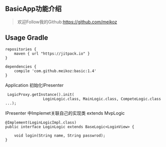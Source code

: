 ## BasicApp功能介绍
>   欢迎Follow我的Github:https://github.com/meikoz

## Usage Gradle
```
repositories {
    maven { url "https://jitpack.io" }
}
```

```
dependencies {
    compile 'com.github.meikoz:basic:1.4'
}
```

Application 初始化IPresenter 
```
 LogicProxy.getInstance().init(
                 LoginLogic.class, MainLogic.class, CompeteLogic.class ...);
```

IPresenter 中Implemet关联自己的实现类 extends MvpLogic<T>
```
@Implement(LoginLogicImpl.class)
public interface LoginLogic extends BaseLogic<LoginView> {

    void login(String name, String passwrod);
}
```



